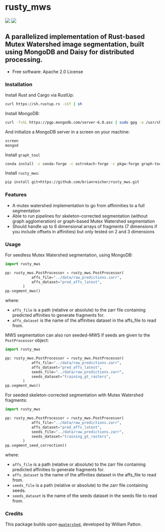 # rusty_mws

[![](https://img.shields.io/pypi/pyversions/mwatershed.svg)](https://pypi.python.org/pypi/mwatershed)
[![](https://img.shields.io/badge/code%20style-black-000000.svg)](https://github.com/ambv/black)


## A parallelized implementation of Rust-based Mutex Watershed image segmentation, built using MongoDB and Daisy for distributed processing.



* Free software: Apache 2.0 License

### Installation

Install Rust and Cargo via RustUp:

```bash
curl https://sh.rustup.rs -sSf | sh
```


Install MongoDB:

```bash
curl -fsSL https://pgp.mongodb.com/server-6.0.asc | sudo gpg -o /usr/share/keyrings/mongodb-server-6.0.gpg --dearmor
```


And initialize a MongoDB server in a screen on your machine:

```bash
screen
mongod
```

Install ``graph_tool``

```bash
conda install -c conda-forge -c ostrokach-forge -c pkgw-forge graph-tool
```


Install `rusty_mws`:

```bash
pip install git+https://github.com/brianreicher/rusty_mws.git
```

### Features

* A mutex watershed implementation to go from affininities to a full segmentation
* Able to run pipelines for skeleton-corrected segmentation (without graph agglomeration) or graph-based Mutex Watershed segmentation
* Should handle up to 6 dimensional arrays of fragments (7 dimensions if you include offsets in affinities) but only tested on 2 and 3 dimensions

### Usage

For seedless Mutex Watershed segmentation, using MongoDB:
```python
import rusty_mws

pp: rusty_mws.PostProcessor = rusty_mws.PostProcessor(
            affs_file="../data/raw_predictions.zarr",
            affs_dataset="pred_affs_latest",
        )
pp.segment_mws()
```
where:
* `affs_file` is a path (relative or absolute) to the zarr file containing predicted affinities to generate fragments for.
* `affs_dataset` is the name of the affinities dataset in the affs_file to read from.

MWS segmentation can also run seeded-MWS if seeds are given to the `PostProcessor` object:
```python
import rusty_mws

pp: rusty_mws.PostProcessor = rusty_mws.PostProcessor(
            affs_file="../data/raw_predictions.zarr",
            affs_dataset="pred_affs_latest",
            seeds_file="../data/raw_predictions.zarr",
            seeds_dataset="training_gt_rasters",
        )
pp.segment_mws()

```
For seeded skeleton-corrected segmentation with Mutex Watershed fragments:
```python
import rusty_mws

pp: rusty_mws.PostProcessor = rusty_mws.PostProcessor(
            affs_file="../data/raw_predictions.zarr",
            affs_dataset="pred_affs_latest",
            seeds_file="../data/raw_predictions.zarr",
            seeds_dataset="training_gt_rasters",
        )
pp.segment_seed_correction()
```
where:
* `affs_file` is a path (relative or absolute) to the zarr file containing predicted affinities to generate fragments for.
* `affs_dataset` is the name of the affinities dataset in the affs_file to read from.
* `seeds_file` is a path (relative or absolute) to the zarr file containing seeds.
* `seeds_dataset` is the name of the seeds dataset in the seeds file to read from.

### Credits

This package builds upon [`mwatershed`](https://github.com/pattonw/mwatershed), developed by William Patton.
